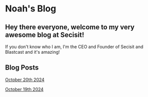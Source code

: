# Noah's Blog

## Hey there everyone, welcome to my very awesome blog at Secisit!
If you don't know who I am, I'm the CEO and Founder of Secisit and Blastcast and it's amazing!

## Blog Posts
[October 20th 2024](https://secisit.com/blog/noah/20102024)

[October 19th 2024](https://secisit.com/blog/noah/19102024)

